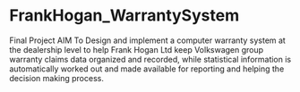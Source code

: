# FrankHogan_WarrantySystem
Final Project
AIM
To Design and implement a computer warranty system at the dealership level to help Frank Hogan Ltd keep Volkswagen group warranty claims data organized and recorded, while statistical information is automatically worked out and made available for reporting and helping the decision making process. 
